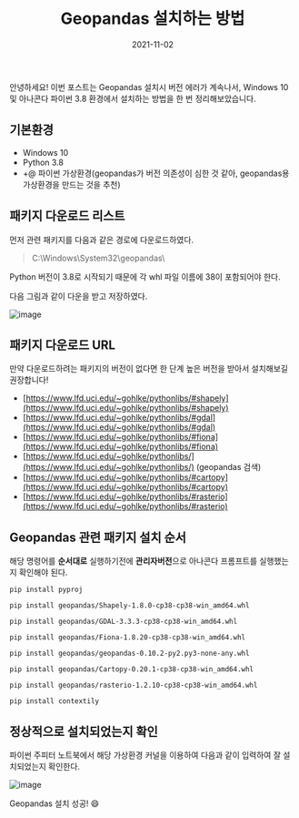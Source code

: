 ﻿---
title: "Geopandas 설치하는 방법"
excerpt: "안녕하세요! 이번 포스트는 Geopandas 설치시 버전 에러가 계속나서, Windows 10 및 아나콘다 파이썬 3.8 환경에서 설치하는 방법을 한 번 정리해보았습니다."

categories:
  - Blog
tags:
  - [Blog, jekyll, Github, Git]

toc: true
toc_sticky: true

date: 2021-11-02
last_modified_at: 2021-11-02
---

안녕하세요! 이번 포스트는 Geopandas 설치시 버전 에러가 계속나서, Windows 10 및 아나콘다 파이썬 3.8 환경에서 설치하는 방법을 한 번 정리해보았습니다.

## 기본환경

- Windows 10
- Python 3.8
- +@ 파이썬 가상환경(geopandas가 버전 의존성이 심한 것 같아, geopandas용 가상환경을 만드는 것을 추천)

## 패키지 다운로드 리스트

먼저 관련 패키지를 다음과 같은 경로에 다운로드하였다.

> C:\Windows\System32\geopandas\

Python 버전이 3.8로 시작되기 때문에 각 whl 파일 이름에 38이 포함되어야 한다.

다음 그림과 같이 다운을 받고 저장하였다.

![image](https://user-images.githubusercontent.com/43924464/139789272-927d26f7-e4d3-49cc-ad1f-500484f2e3c2.png)

## 패키지 다운로드 URL

만약 다운로드하려는 패키지의 버전이 없다면 한 단계 높은 버전을 받아서 설치해보길 권장합니다!

- [https://www.lfd.uci.edu/~gohlke/pythonlibs/#shapely](https://www.lfd.uci.edu/~gohlke/pythonlibs/#shapely)
- [https://www.lfd.uci.edu/~gohlke/pythonlibs/#gdal](https://www.lfd.uci.edu/~gohlke/pythonlibs/#gdal)
- [https://www.lfd.uci.edu/~gohlke/pythonlibs/#fiona](https://www.lfd.uci.edu/~gohlke/pythonlibs/#fiona)
- [https://www.lfd.uci.edu/~gohlke/pythonlibs/](https://www.lfd.uci.edu/~gohlke/pythonlibs/) (geopandas 검색)
- [https://www.lfd.uci.edu/~gohlke/pythonlibs/#cartopy](https://www.lfd.uci.edu/~gohlke/pythonlibs/#cartopy)
- [https://www.lfd.uci.edu/~gohlke/pythonlibs/#rasterio](https://www.lfd.uci.edu/~gohlke/pythonlibs/#rasterio)

## Geopandas 관련 패키지 설치 순서

해당 명령어를 **순서대로** 실행하기전에 **관리자버전**으로 아나콘다 프롬프트를 실행했는지 확인해야 된다.

    pip install pyproj

    pip install geopandas/Shapely-1.8.0-cp38-cp38-win_amd64.whl

    pip install geopandas/GDAL-3.3.3-cp38-cp38-win_amd64.whl

    pip install geopandas/Fiona-1.8.20-cp38-cp38-win_amd64.whl

    pip install geopandas/geopandas-0.10.2-py2.py3-none-any.whl

    pip install geopandas/Cartopy-0.20.1-cp38-cp38-win_amd64.whl

    pip install geopandas/rasterio-1.2.10-cp38-cp38-win_amd64.whl

    pip install contextily

## 정상적으로 설치되었는지 확인

파이썬 주피터 노트북에서 해당 가상환경 커널을 이용하여 다음과 같이 입력하여 잘 설치되었는지 확인한다.

![image](https://user-images.githubusercontent.com/43924464/139789332-a1fe2370-8c3d-4add-9782-0205571ad1be.png)

Geopandas 설치 성공! 😄
